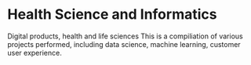 # Health Science and Informatics
Digital products, health and life sciences
This is a compiliation of various projects performed, including data science, machine learning,
customer user experience.

